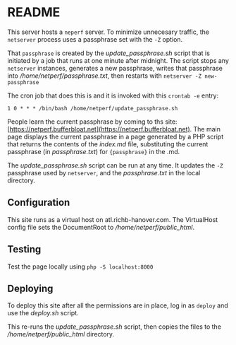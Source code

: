 # README

This server hosts a `neperf` server.
To minimize unnecesary traffic, the `netserver` process uses
a passphrase set with the `-Z` option.

That `passphrase` is created by the _update\_passphrase.sh_
script that is initiated by a job that runs at
one minute after midnight.
The script stops any `netserver` instances,
generates a new passphrase,
writes that passphrase into _/home/netperf/passphrase.txt_,
then restarts with `netserver -Z new-passphrase`

The cron job that does this is 
and it is invoked with this `crontab -e` entry:

```
1 0 * * * /bin/bash /home/netperf/update_passphrase.sh
```

People learn the current passphrase by coming to ths site:
[https://netperf.bufferbloat.net](https://netperf.bufferbloat.net).
The main page displays the current passphrase in a page
generated by a PHP script that returns the contents of
the _index.md_ file, substituting the current passphrase
(in _passphrase.txt_) for `{passphrase}` in the .md.

The _update\_passphrase.sh_ script can be run at any time.
It updates the `-Z` passphrase used by `netserver`,
and the _passphrase.txt_ in the local directory.

## Configuration

This site runs as a virtual host on atl.richb-hanover.com.
The VirtualHost config file sets the DocumentRoot to _/home/netperf/public_html_. 

## Testing

Test the page locally using `php -S localhost:8000`

## Deploying

To deploy this site after all the permissions are in place,
log in as `deploy` and use the _deploy.sh_ script.

This re-runs the _update\_passphrase.sh_ script, 
then copies the files to the _/home/netperf/public\_html_ directory.


